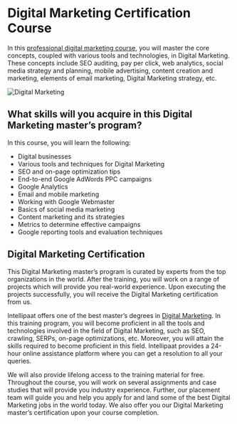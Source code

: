 # Digital Marketing Certification Course

In this [professional digital marketing course](https://intellipaat.com/digital-marketing-course-certification/), you will master the core concepts, coupled with various tools and technologies, in Digital Marketing. These concepts include SEO auditing, pay per click, web analytics, social media strategy and planning, mobile advertising, content creation and marketing, elements of email marketing, Digital Marketing strategy, etc.

![Digital Marketing](https://neilpatel.com/wp-content/uploads/2021/04/what-is-digital-marketing.png)

## What skills will you acquire in this Digital Marketing master’s program?
In this course, you will learn the following:

* Digital businesses
* Various tools and techniques for Digital Marketing
* SEO and on-page optimization tips
* End-to-end Google AdWords PPC campaigns
* Google Analytics
* Email and mobile marketing
* Working with Google Webmaster
* Basics of social media marketing
* Content marketing and its strategies
* Metrics to determine effective campaigns
* Google reporting tools and evaluation techniques

## Digital Marketing Certification

This Digital Marketing master’s program is curated by experts from the top organizations in the world. After the training, you will work on a range of projects which will provide you real-world experience. Upon executing the projects successfully, you will receive the Digital Marketing certification from us.

Intellipaat offers one of the best master’s degrees in [Digital Marketing](https://intellipaat.com/blog/what-is-digital-marketing/). In this training program, you will become proficient in all the tools and technologies involved in the field of Digital Marketing, such as SEO, crawling, SERPs, on-page optimizations, etc. Moreover, you will attain the skills required to become proficient in this field. Intellipaat provides a 24-hour online assistance platform where you can get a resolution to all your queries.

We will also provide lifelong access to the training material for free. Throughout the course, you will work on several assignments and case studies that will provide you industry experience. Further, our placement team will guide you and help you apply for and land some of the best Digital Marketing jobs in the world today. We also offer you our Digital Marketing master’s certification upon your course completion.
